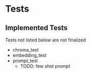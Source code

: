# Tests

## Implemented Tests

Tests not listed below are not finalized

- chroma_test
- embedding_test
- prompt_test
    - TODO: few shot prompt
